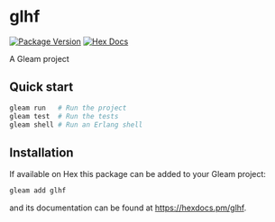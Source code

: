 # glhf

[![Package Version](https://img.shields.io/hexpm/v/glhf)](https://hex.pm/packages/glhf)
[![Hex Docs](https://img.shields.io/badge/hex-docs-ffaff3)](https://hexdocs.pm/glhf/)

A Gleam project

## Quick start

```sh
gleam run   # Run the project
gleam test  # Run the tests
gleam shell # Run an Erlang shell
```

## Installation

If available on Hex this package can be added to your Gleam project:

```sh
gleam add glhf
```

and its documentation can be found at <https://hexdocs.pm/glhf>.
